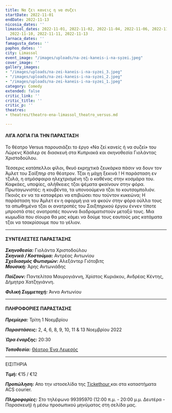 ```yaml
---
title: Να ζει κανεις η να συζει
startDate: 2022-11-01
endDate: 2022-11-13
nicosia_dates: ''
limassol_dates: 2022-11-01, 2022-11-02, 2022-11-04, 2022-11-06, 2022-11-08, 2022-11-09,
  2022-11-10, 2022-11-11, 2022-11-13
larnaca_dates: ''
famagusta_dates: ''
paphos_dates: ''
city: Limassol
event_image: "/images/uploads/na-zei-kaneis-i-na-syzei.jpeg"
cover_image: ''
gallery_images:
- "/images/uploads/na-zei-kaneis-i-na-syzei_3.jpeg"
- "/images/uploads/na-zei-kaneis-i-na-syzei_2.jpeg"
- "/images/uploads/na-zei-kaneis-i-na-syzei_1.jpeg"
category: Comedy
extended: false
critic_link: ''
critic_title: ''
critic_p: ''
theatres:
- theatres/theatro-ena-limassol_theatro_versus.md

---
```

#### ΛΙΓΑ ΛΟΓΙΑ ΓΙΑ ΤΗΝ ΠΑΡΑΣΤΑΣΗ

Το θέατρο Versus παρουσιάζει το έργο «Να ζεί κανείς ή να συζεί» του Λώρενς Κάσλερ σε διασκευή στα Κυπριακά και σκηνοθεσία Γιολάντας Χριστοδούλου.

Τέσσερις κατάπελλοι φίλοι, θκυό εκρηχτικά ζευκάρκα πάσιν να δουν τον Άμλετ του Σαίξπηρ στο θέατρον. Τζαι η μάχη ξεκινά ! Η παράσταση εν τζυλά, η ατμόσφαιρα ηλεχτρισμένη τζι ο καθένας στην κοσμάρα του. Καφκάες, υποψίες, αλήθκειες τζαι ψέματα φκαίνουν στην φόρα. Πρωταγωνιστές: η κουβέντα, τα υπονοούμενα τζαι το κουτσομπολιόν. Πκοιός εν να τα καταφέρει να επιβιώσει που τούντον κυκεώνα; Η παράσταση του Άμλετ εν η αφορμή για να φκούν στην φόρα ούλλα τους τα απωθημένα τζαι οι ανατροπές του Σαιξπηρικού έργου έννεν τίποτε μπροστά στες ανατροπές πουννα διαδραματιστούν μεταξύ τους. Μια κωμωδία που σίουρα θα μας κάμει να δούμε τους εαυτούς μας κατάματα τζαι να τσακρίσουμε που το γέλιον.

***

#### ΣΥΝΤΕΛΕΣΤΕΣ ΠΑΡΑΣΤΑΣΗΣ

**_Σκηνοθεσία:_** Γιολάντα Χριστοδούλου  
**_Σκηνικά / Κοστούμια:_** Αντρέας Αντωνίου  
**_Σχεδιασμός Φωτισμών:_** Αλεξάντερ Γιότοβιτς  
**_Μουσική:_** Άρης Αντωνιάδης

**_Παίζουν:_** Παντελίτσα Μαυρογιάννη, Χρίστος Κυριάκου, Ανδρέας Κέντης, Δήμητρα Χατζηγιάννη.

**_Φιλική Συμμετοχή:_** Άννα Αντωνίου

***

#### ΠΛΗΡΟΦΟΡΙΕΣ ΠΑΡΑΣΤΑΣΗΣ

**_Πρεμίερα:_** Τρίτη 1 Νοεμβρίου

**_Παραστάσεις:_** 2, 4, 6, 8, 9, 10, 11 & 13 Νοεμβρίου 2022

**_Ώρα έναρξης:_** 20:30

**_Τοποθεσία:_** [Θέατρο Ένα Λεμεσός](?#map)

***

ΕΙΣΙΤΗΡΙΑ

**_Τιμή:_** €15 / €12

**_Προπώληση:_** Απο την ιστοσελίδα της [Tickethour ](https://shop.tickethour.com/ticketmaster_se_4014.html)και στα καταστήματα ACS courier.

**_Πληροφορίες:_** Στο τηλέφωνο 99395970 (12:00 π.μ. - 20:00 μ.μ. Δευτέρα - Παρασκευή) ή μέσω προσωπικού μηνύματος στη σελίδα μας.